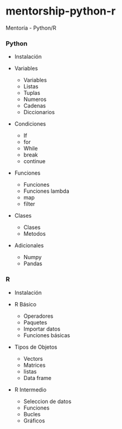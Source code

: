 # mentorship-python-r
Mentoría - Python/R

### Python
- Instalación
- Variables
  - Variables
  - Listas
  - Tuplas
  - Numeros
  - Cadenas
  - Diccionarios
- Condiciones
    - If
    - for 
    - While 
    - break
    - continue
- Funciones
    - Funciones
    - Funciones lambda
    - map 
    - filter

- Clases
    - Clases
    - Metodos

- Adicionales
    - Numpy
    - Pandas


### R

- Instalación
- R Básico
    - Operadores
    - Paquetes
    - Importar datos
    - Funciones básicas

- Tipos de Objetos
    - Vectors
    - Matrices
    - listas
    - Data frame

- R Intermedio
    - Seleccion de datos
    - Funciones
    - Bucles
    - Gráficos